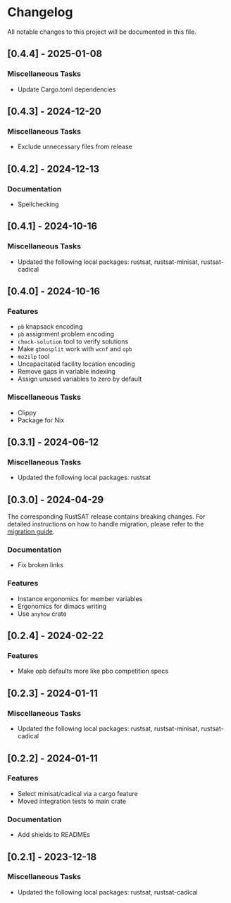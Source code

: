 # Changelog

All notable changes to this project will be documented in this file.

## [0.4.4] - 2025-01-08

### Miscellaneous Tasks

- Update Cargo.toml dependencies

<!-- generated by git-cliff -->
## [0.4.3] - 2024-12-20

### Miscellaneous Tasks

- Exclude unnecessary files from release

<!-- generated by git-cliff -->
## [0.4.2] - 2024-12-13

### Documentation

- Spellchecking

<!-- generated by git-cliff -->
## [0.4.1] - 2024-10-16

### Miscellaneous Tasks

- Updated the following local packages: rustsat, rustsat-minisat, rustsat-cadical

<!-- generated by git-cliff -->
## [0.4.0] - 2024-10-16

### Features

- `pb` knapsack encoding
- `pb` assignment problem encoding
- `check-solution` tool to verify solutions
- Make `gbmosplit` work with `wcnf` and `opb`
- `mo2ilp` tool
- Uncapacitated facility location encoding
- Remove gaps in variable indexing
- Assign unused variables to zero by default

### Miscellaneous Tasks

- Clippy
- Package for Nix

<!-- generated by git-cliff -->
## [0.3.1] - 2024-06-12

### Miscellaneous Tasks

- Updated the following local packages: rustsat

<!-- generated by git-cliff -->
## [0.3.0] - 2024-04-29

The corresponding RustSAT release contains breaking changes. For detailed
instructions on how to handle migration, please refer to the [migration
guide](https://github.com/chrjabs/rustsat/blob/main/docs/0-5-0-migration-guide.md).

### Documentation

- Fix broken links

### Features

- Instance ergonomics for member variables
- Ergonomics for dimacs writing
- Use `anyhow` crate

<!-- generated by git-cliff -->
## [0.2.4] - 2024-02-22

### Features

- Make opb defaults more like pbo competition specs

<!-- generated by git-cliff -->
## [0.2.3] - 2024-01-11

### Miscellaneous Tasks

- Updated the following local packages: rustsat, rustsat-minisat, rustsat-cadical

<!-- generated by git-cliff -->
## [0.2.2] - 2024-01-11

### Features

- Select minisat/cadical via a cargo feature
- Moved integration tests to main crate

### Documentation

- Add shields to READMEs

<!-- generated by git-cliff -->
## [0.2.1] - 2023-12-18

### Miscellaneous Tasks

- Updated the following local packages: rustsat, rustsat-cadical

<!-- generated by git-cliff -->
